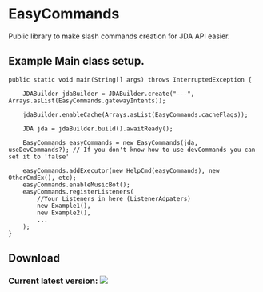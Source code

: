 # EasyCommands
Public library to make slash commands creation for JDA API easier.

## Example Main class setup.

    public static void main(String[] args) throws InterruptedException {

        JDABuilder jdaBuilder = JDABuilder.create("---", Arrays.asList(EasyCommands.gatewayIntents));
        
        jdaBuilder.enableCache(Arrays.asList(EasyCommands.cacheFlags));

        JDA jda = jdaBuilder.build().awaitReady();

        EasyCommands easyCommands = new EasyCommands(jda, useDevCommands?); // If you don't know how to use devCommands you can set it to 'false'

        easyCommands.addExecutor(new HelpCmd(easyCommands), new OtherCmdEx(), etc);
        easyCommands.enableMusicBot();
        easyCommands.registerListeners(
            //Your Listeners in here (ListenerAdpaters)
            new Example1(),
            new Example2(),
            ...
        );
    }

## Download
### Current latest version: [![](https://jitpack.io/v/FrostedCA/EasyCommands.svg)](https://jitpack.io/#FrostedCA/EasyCommands)
